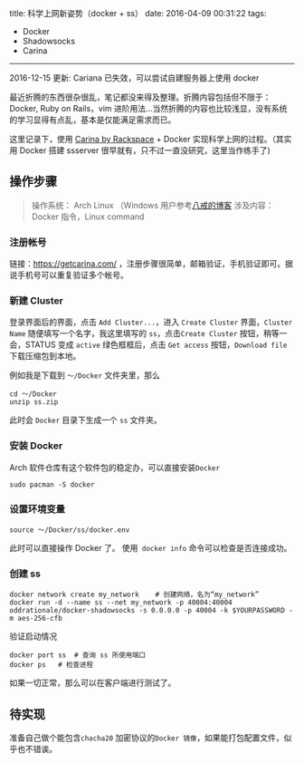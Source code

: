 title: 科学上网新姿势（docker + ss）
date: 2016-04-09 00:31:22
tags:
- Docker
- Shadowsocks
- Carina
---

2016-12-15 更新: Cariana 已失效，可以尝试自建服务器上使用 docker

最近折腾的东西很杂很乱，笔记都没来得及整理。折腾内容包括但不限于： Docker, Ruby on Rails，vim 进阶用法...当然折腾的内容也比较浅显，没有系统的学习显得有点乱，基本是仅能满足需求而已。

这里记录下，使用 [Carina by Rackspace](https://getcarina.com/) + Docker 实现科学上网的过程。（其实用 Docker 搭建 ssserver 很早就有，只不过一直没研究，这里当作练手了)

<!--more-->

## 操作步骤

> 操作系统： Arch Linux （Windows 用户参考[八戒的博客](http://www.rendoumi.com/wan-quan-mian-fei-de-shadowsocksfu-wu-qi/)
> 涉及内容： Docker 指令，Linux command

### 注册帐号

链接：https://getcarina.com/ ，注册步骤很简单，邮箱验证，手机验证即可。据说手机号可以重复验证多个帐号。

### 新建 Cluster

登录界面后的界面，点击 `Add Cluster...`，进入 `Create Cluster` 界面，`Cluster Name` 随便填写一个名字，我这里填写的 `ss`，点击`Create Cluster` 按钮，稍等一会，STATUS 变成 `active` 绿色框框后，点击 `Get access` 按钮，`Download file` 下载压缩包到本地。

例如我是下载到 `～/Docker` 文件夹里，那么
```
cd ～/Docker
unzip ss.zip
```
此时会 `Docker` 目录下生成一个 `ss` 文件夹。
### 安装 Docker
Arch 软件仓库有这个软件包的稳定办，可以直接安装`Docker`
```
sudo pacman -S docker
```
### 设置环境变量
```
source ～/Docker/ss/docker.env
```
此时可以直接操作 Docker 了。
使用` docker info` 命令可以检查是否连接成功。
### 创建 ss 
```
docker network create my_network	# 创建网络，名为“my_network”
docker run -d --name ss --net my_network -p 40004:40004 oddrationale/docker-shadowsocks -s 0.0.0.0 -p 40004 -k $YOURPASSWORD -m aes-256-cfb
```
验证启动情况
```
docker port ss	# 查询 ss 所使用端口
docker ps	# 检查进程
```
如果一切正常，那么可以在客户端进行测试了。
## 待实现
准备自己做个能包含`chacha20` 加密协议的`Docker 镜像`，如果能打包配置文件，似乎也不错诶。


